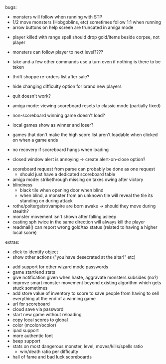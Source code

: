 bugs:
* monsters will follow when running with STP
* 1/2 move monsters (Hobgoblins, etc) sometimes follow 1:1 when running
* arrow buttons on help screen are truncated in amiga mode
+ player killed with range spell should drop gold/items beside corpse, not player
* monsters can follow player to next level????
* take and a few other commands use a turn even if nothing is there to be taken
* thrift shoppe re-orders list after sale?
* hide changing difficulty option for brand new players
* quit doesn't work?
* amiga mode: viewing scoreboard resets to classic mode (partially fixed)
* non-scoreboard winning game doesn't load?
* local games show as winner and loser?
* games that don't make the high score list aren't loadable when clicked on when a game ends

* no recovery if scoreboard hangs when loading
+ closed window alert is annoying -> create alert-on-close option?
- scoreboard request from parse can probably be done as one request
  - should just have a dedicated scoreboard table
- amiga mode: strikethrough missing on taxes owing after victory
- blindness
  - black tile when opening door when blind
  - when blind, a monster from an unknown tile will reveal the tile its standing on during attack
- rothe/poltergeist/vampire are born awake -> should they move during stealth?
- monster movement isn't shown after falling asleep
- casting sph twice in the same direction will always kill the player
- readmail() can report wrong gold/tax status (related to having a higher local score)


extras:
* click to identify object
* show other actions ("you have desecrated at the altar!" etc)
- add support for other wizard mode passwords
- game start/end stats
- give notification given when haste, aggravate monsters subsides (no?)
- improve smart monster movement beyond existing algorithm which gets stuck sometimes
- add store value of inventory to score to save people from having to sell everything at the end of a winning game
- url for scoreboard
- cloud save via password
- start new game without reloading
- copy local scores to global
- color (mcolor/ocolor)
- ipad support
- more authentic font
- beep support
- stats on most dangerous monster, level, moves/kills/spells ratio
  - win/death ratio per difficulty
- hall of fame and bad luck scoreboards
